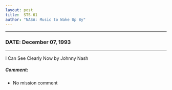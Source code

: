 ```yaml
---
layout: post
title:  STS-61
author: "NASA: Music to Wake Up By"
---
```


----
### DATE: December 07, 1993
----
I Can See Clearly Now by Johnny Nash

##### Comment:
* No mission comment
